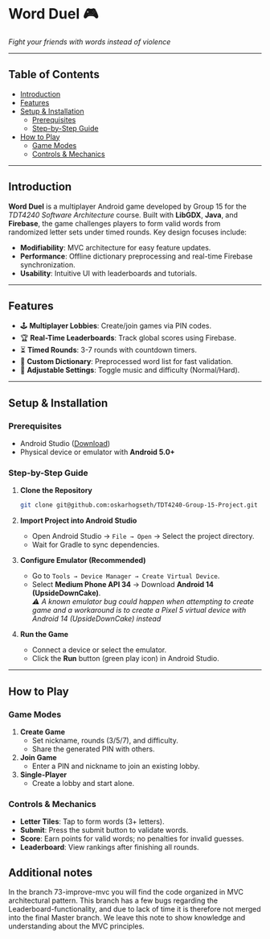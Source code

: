# Word Duel 🎮  
*Fight your friends with words instead of violence*  

---

## Table of Contents  
- [Introduction](#introduction)  
- [Features](#features)  
- [Setup & Installation](#setup--installation)  
  - [Prerequisites](#prerequisites)  
  - [Step-by-Step Guide](#step-by-step-guide)  
- [How to Play](#how-to-play)  
  - [Game Modes](#game-modes)  
  - [Controls & Mechanics](#controls--mechanics)  

---

## Introduction  
**Word Duel** is a multiplayer Android game developed by Group 15 for the *TDT4240 Software Architecture* course. Built with **LibGDX**, **Java**, and **Firebase**, the game challenges players to form valid words from randomized letter sets under timed rounds. Key design focuses include:  
- **Modifiability**: MVC architecture for easy feature updates.  
- **Performance**: Offline dictionary preprocessing and real-time Firebase synchronization.  
- **Usability**: Intuitive UI with leaderboards and tutorials.  

---

## Features  
- 🕹️ **Multiplayer Lobbies**: Create/join games via PIN codes.  
- 🏆 **Real-Time Leaderboards**: Track global scores using Firebase.  
- ⏳ **Timed Rounds**: 3-7 rounds with countdown timers.  
- 📖 **Custom Dictionary**: Preprocessed word list for fast validation.  
- 🎵 **Adjustable Settings**: Toggle music and difficulty (Normal/Hard).

---

## Setup & Installation  

### Prerequisites  
- Android Studio ([Download](https://developer.android.com/studio))  
- Physical device or emulator with **Android 5.0+**  

### Step-by-Step Guide  
1. **Clone the Repository**  
   ```bash  
   git clone git@github.com:oskarhogseth/TDT4240-Group-15-Project.git
   
2. **Import Project into Android Studio**  
   - Open Android Studio → `File → Open` → Select the project directory.  
   - Wait for Gradle to sync dependencies.  

3. **Configure Emulator (Recommended)**  
   - Go to `Tools → Device Manager → Create Virtual Device`.  
   - Select **Medium Phone API 34** → Download **Android 14 (UpsideDownCake)**.  
   *⚠️ A known emulator bug could happen when attempting to create game and a workaround is to create a Pixel 5 virtual device with Android 14 (UpsideDownCake) instead*  

4. **Run the Game**  
   - Connect a device or select the emulator.  
   - Click the **Run** button (green play icon) in Android Studio.
  
---

## How to Play  

### Game Modes  
1. **Create Game**  
   - Set nickname, rounds (3/5/7), and difficulty.  
   - Share the generated PIN with others.  
2. **Join Game**  
   - Enter a PIN and nickname to join an existing lobby.  
3. **Single-Player**  
   - Create a lobby and start alone.  

### Controls & Mechanics  
- **Letter Tiles**: Tap to form words (3+ letters).  
- **Submit**: Press the submit button to validate words.  
- **Score**: Earn points for valid words; no penalties for invalid guesses.  
- **Leaderboard**: View rankings after finishing all rounds.

## Additional notes
In the branch 73-improve-mvc you will find the code organized in MVC architectural pattern. This branch has a few bugs regarding the Leaderboard-functionality, and due to lack of time it is therefore not merged into the final Master branch. We leave this note to show knowledge and understanding about the MVC principles.
